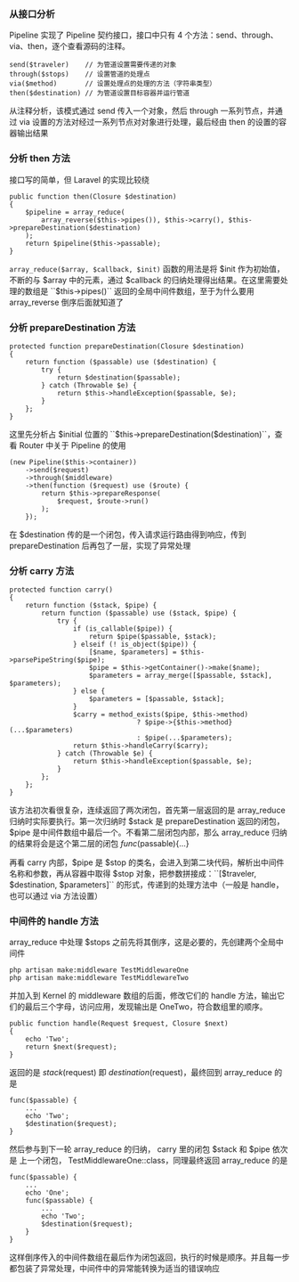 ### 从接口分析

Pipeline 实现了 Pipeline 契约接口，接口中只有 4 个方法：send、through、via、then，逐个查看源码的注释。
```
send($traveler)    // 为管道设置需要传递的对象
through($stops)    // 设置管道的处理点
via($method)       // 设置处理点的处理的方法（字符串类型）
then($destination) // 为管道设置目标容器并运行管道
```
从注释分析，该模式通过 send 传入一个对象，然后 through 一系列节点，并通过 via 设置的方法对经过一系列节点对对象进行处理，最后经由 then 的设置的容器输出结果


### 分析 then 方法
接口写的简单，但 Laravel 的实现比较绕
```
public function then(Closure $destination)
{
    $pipeline = array_reduce(
        array_reverse($this->pipes()), $this->carry(), $this->prepareDestination($destination)
    );
    return $pipeline($this->passable);
}
```
``array_reduce($array, $callback, $init)`` 函数的用法是将 $init 作为初始值，不断的与 $array 中的元素，通过 $callback 的归纳处理得出结果。在这里需要处理的数组是 ``$this->pipes()`` 返回的全局中间件数组，至于为什么要用 array_reverse 倒序后面就知道了

### 分析 prepareDestination 方法
```
protected function prepareDestination(Closure $destination)
{
    return function ($passable) use ($destination) {
        try {
            return $destination($passable);
        } catch (Throwable $e) {
            return $this->handleException($passable, $e);
        }
    };
}
```
这里先分析占 $initial 位置的 ``$this->prepareDestination($destination)``，查看 Router 中关于 Pipeline 的使用
```
(new Pipeline($this->container))
    ->send($request)
    ->through($middleware)
    ->then(function ($request) use ($route) {
        return $this->prepareResponse(
            $request, $route->run()
        );
    });
```
在 $destination 传的是一个闭包，传入请求运行路由得到响应，传到 prepareDestination 后再包了一层，实现了异常处理

### 分析 carry 方法
```
protected function carry()
{
    return function ($stack, $pipe) {
        return function ($passable) use ($stack, $pipe) {
            try {
                if (is_callable($pipe)) {
                    return $pipe($passable, $stack);
                } elseif (! is_object($pipe)) {
                    [$name, $parameters] = $this->parsePipeString($pipe);
                    $pipe = $this->getContainer()->make($name);
                    $parameters = array_merge([$passable, $stack], $parameters);
                } else {
                    $parameters = [$passable, $stack];
                }
                $carry = method_exists($pipe, $this->method)
                                ? $pipe->{$this->method}(...$parameters)
                                : $pipe(...$parameters);
                return $this->handleCarry($carry);
            } catch (Throwable $e) {
                return $this->handleException($passable, $e);
            }
        };
    };
}
```
该方法初次看很复杂，连续返回了两次闭包，首先第一层返回的是 array_reduce 归纳时实际要执行。第一次归纳时 $stack 是 prepareDestination 返回的闭包， $pipe 是中间件数组中最后一个。不看第二层闭包内部，那么 array_reduce 归纳的结果将会是这个第二层的闭包 $func($passable){...}

再看 carry 内部，$pipe 是 $stop 的类名，会进入到第二块代码，解析出中间件名称和参数，再从容器中取得 $stop 对象，把参数拼接成：``[$traveler, $destination, $parameters]`` 的形式，传递到的处理方法中（一般是 handle，也可以通过 via 方法设置）

### 中间件的 handle 方法
array_reduce 中处理 $stops 之前先将其倒序，这是必要的，先创建两个全局中间件
```
php artisan make:middleware TestMiddlewareOne
php artisan make:middleware TestMiddlewareTwo
```
并加入到 Kernel 的 middleware 数组的后面，修改它们的 handle 方法，输出它们的最后三个字母，访问应用，发现输出是 OneTwo，符合数组里的顺序。
```
public function handle(Request $request, Closure $next)
{
    echo 'Two';
    return $next($request);
}
```
返回的是 $stack($request) 即 $destination($request)，最终回到 array_reduce 的是 
```
func($passable) {
    ...
    echo 'Two';
    $destination($request);
}
```
然后参与到下一轮 array_reduce 的归纳， carry 里的闭包 $stack 和 $pipe 依次是 上一个闭包， TestMiddlewareOne::class，同理最终返回 array_reduce 的是
```
func($passable) {
    ...
    echo 'One';
    func($passable) {
        ...
        echo 'Two';
        $destination($request);
    }   
}
```

这样倒序传入的中间件数组在最后作为闭包返回，执行的时候是顺序。并且每一步都包装了异常处理，中间件中的异常能转换为适当的错误响应